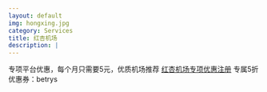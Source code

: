 ```yaml
---
layout: default
img: hongxing.jpg
category: Services
title: 红杏机场
description: |
---
```

  专项平台优惠，每个月只需要5元，优质机场推荐 [红杏机场专项优惠注册](/302.html?target=https://hongxingdl.com/web/#/login?code=WjjqTnEn) 
  专属5折优惠券：betrys